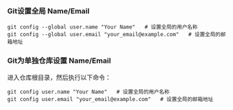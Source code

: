 ### Git设置全局 Name/Email
```shell
git config --global user.name "Your Name"   # 设置全局的用户名称
git config --global user.email "your_email@example.com"   # 设置全局的邮箱地址
```

### Git为单独仓库设置 Name/Email
进入仓库根目录，然后执行以下命令：
```shell
git config user.name "Your Name"   # 设置全局的用户名称
git config user.email "your_email@example.com"   # 设置全局的邮箱地址
```